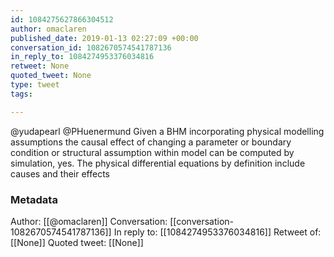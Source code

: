 ```yaml
---
id: 1084275627866304512
author: omaclaren
published_date: 2019-01-13 02:27:09 +00:00
conversation_id: 1082670574541787136
in_reply_to: 1084274953376034816
retweet: None
quoted_tweet: None
type: tweet
tags:

---
```


@yudapearl @PHuenermund Given a BHM incorporating physical modelling assumptions the causal effect of changing a parameter or boundary condition or structural assumption within model can be computed by simulation, yes. The physical differential equations by definition include causes and their effects

### Metadata

Author: [[@omaclaren]]
Conversation: [[conversation-1082670574541787136]]
In reply to: [[1084274953376034816]]
Retweet of: [[None]]
Quoted tweet: [[None]]
